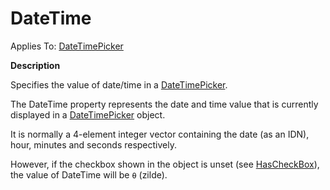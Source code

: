 




<h1 class="heading"><span class="name">DateTime</span></h1>

Applies To: [DateTimePicker](../a-z/datetimepicker.md)


**Description**


Specifies the value of date/time in a [DateTimePicker](../a-z/datetimepicker.md).


The DateTime property represents the date and time value that is currently displayed in a [DateTimePicker](../a-z/datetimepicker.md) object.


It is normally a 4-element integer vector containing the date (as an IDN), hour, minutes and seconds respectively.


However, if the checkbox shown in the object is unset (see [HasCheckBox](../a-z/hascheckbox.md)), the value of DateTime will be
`⍬` (zilde).




